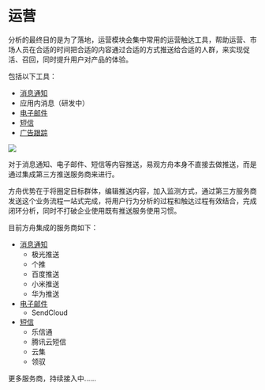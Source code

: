 # 运营

分析的最终目的是为了落地，运营模块会集中常用的运营触达工具，帮助运营、市场人员在合适的时间把合适的内容通过合适的方式推送给合适的人群，来实现促活、召回，同时提升用户对产品的体验。

包括以下工具：

* [消息通知](pushmessage.md)
* 应用内消息（研发中）
* [电子邮件](email.md)
* [短信](sms.md)
* [广告跟踪](utm.md)

![ ](https://imguserradar.analysys.cn/fangzhou/img/2019/01/201901171130512721.jpg)

对于消息通知、电子邮件、短信等内容推送，易观方舟本身不直接去做推送，而是通过集成第三方推送服务商来进行。

方舟优势在于将圈定目标群体，编辑推送内容，加入监测方式，通过第三方服务商发送这个业务流程一站式完成，将用户行为分析的过程和触达过程有效结合，完成闭环分析，同时不打破企业使用既有推送服务使用习惯。

目前方舟集成的服务商如下：

* [消息通知](pushmessage.md)
  * 极光推送
  * 个推
  * 百度推送
  * 小米推送
  * 华为推送
* [电子邮件](email.md)
  * SendCloud
* [短信](sms.md)
  * 乐信通
  * 腾讯云短信
  * 云集
  * 领驭

更多服务商，持续接入中……

